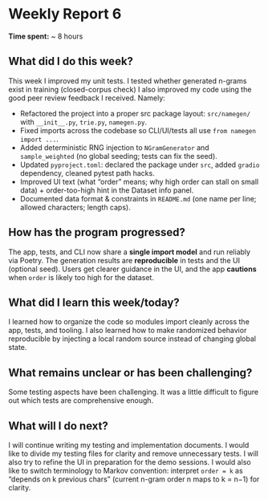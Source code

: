 # Weekly Report 6

**Time spent:** ~ 8 hours 

## What did I do this week?
This week I improved my unit tests. I tested whether generated n-grams exist in training (closed-corpus check) I also improved my code using the good peer review feedback I received. Namely:
- Refactored the project into a proper src package layout: `src/namegen/` with `__init__.py`, `trie.py`, `namegen.py`.
- Fixed imports across the codebase so CLI/UI/tests all use `from namegen import ...`.
- Added deterministic RNG injection to `NGramGenerator` and `sample_weighted` (no global seeding; tests can fix the seed).
- Updated `pyproject.toml`: declared the package under `src`, added `gradio` dependency, cleaned pytest path hacks.
- Improved UI text (what “order” means; why high order can stall on small data) + order-too-high hint in the Dataset info panel.
- Documented data format & constraints in `README.md` (one name per line; allowed characters; length caps).


## How has the program progressed?
The app, tests, and CLI now share a **single import model** and run reliably via Poetry. The generation results are **reproducible** in tests and the UI (optional seed). Users get clearer guidance in the UI, and the app **cautions** when `order` is likely too high for the dataset.

## What did I learn this week/today?
I learned how to organize the code so modules import cleanly across the app, tests, and tooling. I also learned how to make randomized behavior reproducible by injecting a local random source instead of changing global state.

## What remains unclear or has been challenging?
Some testing aspects have been challenging. It was a little difficult to figure out which tests are comprehensive enough.
 
## What will I do next?
I will continue writing my testing and implementation documents. I would like to divide my testing files for clarity and remove unnecessary tests. I will also try to refine the UI in preparation for the demo sessions. I would also like to switch terminology to Markov convention: interpret `order = k` as “depends on k previous chars” (current n-gram order n maps to k = n−1) for clarity. 

